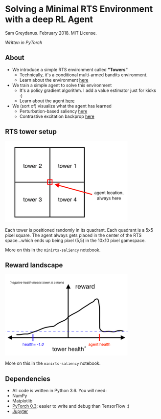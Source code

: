 # Solving a Minimal RTS Environment with a deep RL Agent
Sam Greydanus. February 2018. MIT License.

_Written in PyTorch_

About
--------
 * We introduce a simple RTS environment called **"Towers"**
   * Technically, it's a conditional multi-armed bandits environment.
   * Learn about the environment [here](https://nbviewer.jupyter.org/github/greydanus/minirts/blob/master/minirts-env.ipynb)
 * We train a simple agent to solve this environment
   * It's a policy gradient algorithm. I add a value estimator just for kicks :)
   * Learn about the agent [here](https://nbviewer.jupyter.org/github/greydanus/minirts/blob/master/minirts-agent.ipynb)
 * We (sort of) visualize what the agent has learned
   * Perturbation-based saliency [here](https://nbviewer.jupyter.org/github/greydanus/minirts/blob/master/minirts-saliency.ipynb)
   * Contrastive excitation backprop [here](https://nbviewer.jupyter.org/github/greydanus/minirts/blob/master/minirts-saliency-eb.ipynb)
  
RTS tower setup
--------
![tower-rts-conventions.png](static/tower-rts-conventions.png)

Each tower is positioned randomly in its quadrant. Each quadrant is a 5x5 pixel square. The agent always gets placed in the center of the RTS space...which ends up being pixel (5,5) in the 10x10 pixel gamespace.

More on this in the `minirts-saliency` notebook.

Reward landscape
--------
![attack-preference.png](static/attack-preference.png)

More on this in the `minirts-saliency` notebook.
  
Dependencies
--------
* All code is written in Python 3.6. You will need:
 * NumPy
 * Matplotlib
 * [PyTorch 0.3](http://pytorch.org/): easier to write and debug than TensorFlow :)
 * [Jupyter](https://jupyter.org/)
